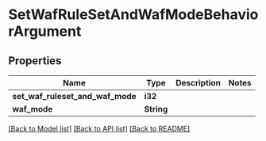 # SetWafRuleSetAndWafModeBehaviorArgument

## Properties

Name | Type | Description | Notes
------------ | ------------- | ------------- | -------------
**set_waf_ruleset_and_waf_mode** | **i32** |  | 
**waf_mode** | **String** |  | 

[[Back to Model list]](../README.md#documentation-for-models) [[Back to API list]](../README.md#documentation-for-api-endpoints) [[Back to README]](../README.md)


